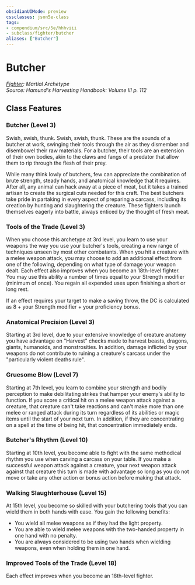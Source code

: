 ```yaml
---
obsidianUIMode: preview
cssclasses: json5e-class
tags:
- compendium/src/5e/hhhviii
- subclass/fighter/butcher
aliases: ["Butcher"]
---
```

# Butcher
*[Fighter](fighter.md): Martial Archetype*  
*Source: Hamund's Harvesting Handbook: Volume III p. 112*  


## Class Features

### Butcher (Level 3)

Swish, swish, thunk. Swish, swish, thunk. These are the sounds of a butcher at work, swinging their tools through the air as they dismember and disembowel their raw materials. For a butcher, their tools are an extension of their own bodies, akin to the claws and fangs of a predator that allow them to rip through the flesh of their prey.

While many think lowly of butchers, few can appreciate the combination of brute strength, steady hands, and anatomical knowledge that it requires. After all, any animal can hack away at a piece of meat, but it takes a trained artisan to create the surgical cuts needed for this craft. The best butchers take pride in partaking in every aspect of preparing a carcass, including its creation by hunting and slaughtering the creature. These fighters launch themselves eagerly into battle, always enticed by the thought of fresh meat.

### Tools of the Trade (Level 3)

When you choose this archetype at 3rd level, you learn to use your weapons the way you use your butcher's tools, creating a new range of techniques unseen by most other combatants. When you hit a creature with a melee weapon attack, you may choose to add an additional effect from one of the following, depending on what type of damage your weapon dealt. Each effect also improves when you become an 18th-level fighter. You may use this ability a number of times equal to your Strength modifier (minimum of once). You regain all expended uses upon finishing a short or long rest.

If an effect requires your target to make a saving throw, the DC is calculated as 8 + your Strength modifier + your proficiency bonus.

### Anatomical Precision (Level 3)

Starting at 3rd level, due to your extensive knowledge of creature anatomy you have advantage on "Harvest" checks made to harvest beasts, dragons, giants, humanoids, and monstrosities. In addition, damage inflicted by your weapons do not contribute to ruining a creature's carcass under the "particularly violent deaths rule".

### Gruesome Blow (Level 7)

Starting at 7th level, you learn to combine your strength and bodily perception to make debilitating strikes that hamper your enemy's ability to function. If you score a critical hit on a melee weapon attack against a creature, that creature can't take reactions and can't make more than one melee or ranged attack during its turn regardless of its abilities or magic items until the start of your next turn. In addition, if they are concentrating on a spell at the time of being hit, that concentration immediately ends.

### Butcher's Rhythm (Level 10)

Starting at 10th level, you become able to fight with the same methodical rhythm you use when carving a carcass on your table. If you make a successful weapon attack against a creature, your next weapon attack against that creature this turn is made with advantage so long as you do not move or take any other action or bonus action before making that attack.

### Walking Slaughterhouse (Level 15)

At 15th level, you become so skilled with your butchering tools that you can wield them in both hands with ease. You gain the following benefits:

- You wield all melee weapons as if they had the light property.  
- You are able to wield melee weapons with the two-handed property in one hand with no penalty.  
- You are always considered to be using two hands when wielding weapons, even when holding them in one hand.  

### Improved Tools of the Trade (Level 18)

Each effect improves when you become an 18th-level fighter.